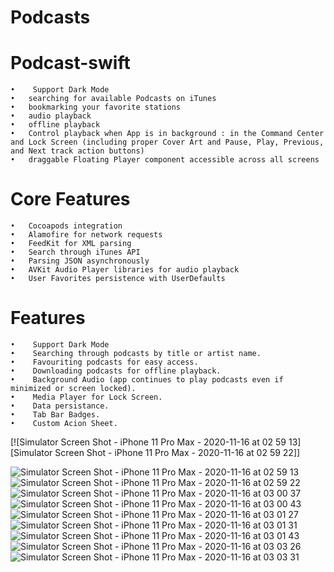 # Podcasts




# Podcast-swift
	•	 Support Dark Mode
	•	searching for available Podcasts on iTunes
	•	bookmarking your favorite stations
	•	audio playback
	•	offline playback
	•	Control playback when App is in background : in the Command Center and Lock Screen (including proper Cover Art and Pause, Play, Previous, and Next track action buttons)
	•	draggable Floating Player component accessible across all screens

# Core Features
	•	Cocoapods integration
	•	Alamofire for network requests
	•	FeedKit for XML parsing
	•	Search through iTunes API
	•	Parsing JSON asynchronously
	•	AVKit Audio Player libraries for audio playback
	•	User Favorites persistence with UserDefaults


# Features
	•	 Support Dark Mode
	•	 Searching through podcasts by title or artist name.
	•	 Favouriting podcasts for easy access.
	•	 Downloading podcasts for offline playback.
	•	 Background Audio (app continues to play podcasts even if minimized or screen locked).
	•	 Media Player for Lock Screen.
	•	 Data persistance.
	•	 Tab Bar Badges.
	•	 Custom Acion Sheet.

[![Simulator Screen Shot - iPhone 11 Pro Max - 2020-11-16 at 02 59 13][Simulator Screen Shot - iPhone 11 Pro Max - 2020-11-16 at 02 59 22]]


![Simulator Screen Shot - iPhone 11 Pro Max - 2020-11-16 at 02 59 13](https://user-images.githubusercontent.com/41602889/99452186-e5c29800-292b-11eb-9dfa-ac5818f1fb21.png)
![Simulator Screen Shot - iPhone 11 Pro Max - 2020-11-16 at 02 59 22](https://user-images.githubusercontent.com/41602889/99452205-eeb36980-292b-11eb-8a14-e66cff790028.png)
![Simulator Screen Shot - iPhone 11 Pro Max - 2020-11-16 at 03 00 37](https://user-images.githubusercontent.com/41602889/99452211-f115c380-292b-11eb-98ff-7ec1900675ed.png)
![Simulator Screen Shot - iPhone 11 Pro Max - 2020-11-16 at 03 00 43](https://user-images.githubusercontent.com/41602889/99452218-f3781d80-292b-11eb-88da-965630527174.png)
![Simulator Screen Shot - iPhone 11 Pro Max - 2020-11-16 at 03 01 27](https://user-images.githubusercontent.com/41602889/99452229-f5da7780-292b-11eb-974e-682bf2ea46d1.png)
![Simulator Screen Shot - iPhone 11 Pro Max - 2020-11-16 at 03 01 31](https://user-images.githubusercontent.com/41602889/99452230-f6730e00-292b-11eb-96e8-a5fe6440c16d.png)
![Simulator Screen Shot - iPhone 11 Pro Max - 2020-11-16 at 03 01 43](https://user-images.githubusercontent.com/41602889/99452234-f83cd180-292b-11eb-8a00-fad4c0a6c9ff.png)
![Simulator Screen Shot - iPhone 11 Pro Max - 2020-11-16 at 03 03 26](https://user-images.githubusercontent.com/41602889/99452241-fa069500-292b-11eb-85ec-c8dc5e309b46.png)
![Simulator Screen Shot - iPhone 11 Pro Max - 2020-11-16 at 03 03 31](https://user-images.githubusercontent.com/41602889/99452247-fc68ef00-292b-11eb-9c6f-3325b86a3e32.png)

